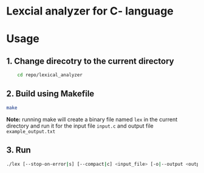 # Lexcial analyzer for C- language


# Usage

## 1. Change direcotry to the current directory
    
```sh 
    cd repo/lexical_analyzer
```

## 2. Build using Makefile

```sh
make
```
**Note:** running make will create a binary file named `lex` in the current directory and run it for the input file `input.c` and output file `example_output.txt`

## 3. Run

```sh
./lex [--stop-on-error|s] [--compact|c] <input_file> [-o|--output <output_file>]
```